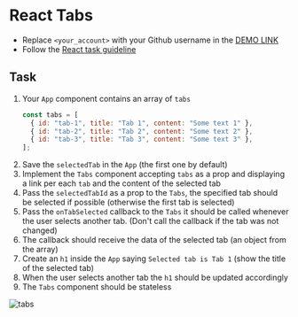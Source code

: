 # React Tabs

- Replace `<your_account>` with your Github username in the [DEMO LINK](https://oanik.github.io/react_tabs/)
- Follow the [React task guideline](https://github.com/mate-academy/react_task-guideline#react-tasks-guideline)

## Task

1. Your `App` component contains an array of `tabs`
   ```javascript
   const tabs = [
     { id: "tab-1", title: "Tab 1", content: "Some text 1" },
     { id: "tab-2", title: "Tab 2", content: "Some text 2" },
     { id: "tab-3", title: "Tab 3", content: "Some text 3" },
   ];
   ```
1. Save the `selectedTab` in the `App` (the first one by default)
1. Implement the `Tabs` component accepting `tabs` as a prop
   and displaying a link per each `tab` and the content of the selected tab
1. Pass the `selectedTabId` as a prop to the `Tabs`, the specified tab should be selected if possible
   (otherwise the first tab is selected)
1. Pass the `onTabSelected` callback to the `Tabs`
   it should be called whenever the user selects another tab.
   (Don't call the callback if the tab was not changed)
1. The callback should receive the data of the selected tab (an object from the array)
1. Create an `h1` inside the `App` saying `Selected tab is Tab 1` (show the title of the selected tab)
1. When the user selects another tab the `h1` should be updated accordingly
1. The `Tabs` component should be stateless

![tabs](./description/tabs.gif)

